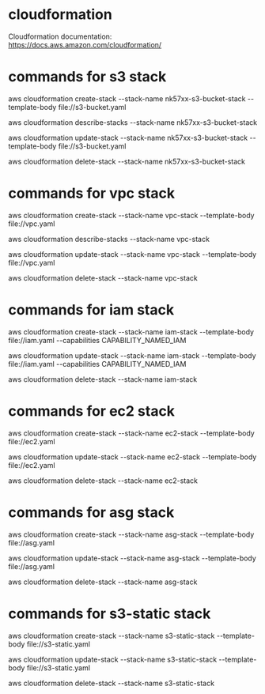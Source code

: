 # cloudformation
Cloudformation documentation: https://docs.aws.amazon.com/cloudformation/

# commands for s3 stack
aws cloudformation create-stack --stack-name nk57xx-s3-bucket-stack --template-body file://s3-bucket.yaml

aws cloudformation describe-stacks --stack-name nk57xx-s3-bucket-stack

aws cloudformation update-stack --stack-name nk57xx-s3-bucket-stack --template-body file://s3-bucket.yaml

aws cloudformation delete-stack --stack-name nk57xx-s3-bucket-stack

# commands for vpc stack
aws cloudformation create-stack --stack-name vpc-stack --template-body file://vpc.yaml

aws cloudformation describe-stacks --stack-name vpc-stack

aws cloudformation update-stack --stack-name vpc-stack --template-body file://vpc.yaml

aws cloudformation delete-stack --stack-name vpc-stack

# commands for iam stack
aws cloudformation create-stack --stack-name iam-stack --template-body file://iam.yaml --capabilities CAPABILITY_NAMED_IAM

aws cloudformation update-stack --stack-name iam-stack --template-body file://iam.yaml --capabilities CAPABILITY_NAMED_IAM

aws cloudformation delete-stack --stack-name iam-stack

# commands for ec2 stack
aws cloudformation create-stack --stack-name ec2-stack --template-body file://ec2.yaml

aws cloudformation update-stack --stack-name ec2-stack --template-body file://ec2.yaml

aws cloudformation delete-stack --stack-name ec2-stack

# commands for asg stack
aws cloudformation create-stack --stack-name asg-stack --template-body file://asg.yaml

aws cloudformation update-stack --stack-name asg-stack --template-body file://asg.yaml

aws cloudformation delete-stack --stack-name asg-stack

# commands for s3-static stack
aws cloudformation create-stack --stack-name s3-static-stack --template-body file://s3-static.yaml

aws cloudformation update-stack --stack-name s3-static-stack --template-body file://s3-static.yaml

aws cloudformation delete-stack --stack-name s3-static-stack